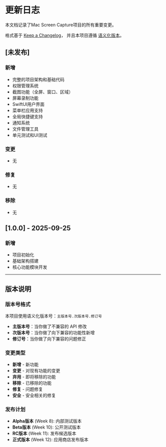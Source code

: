 # 更新日志

本文档记录了Mac Screen Capture项目的所有重要变更。

格式基于 [Keep a Changelog](https://keepachangelog.com/zh-CN/1.0.0/)，
并且本项目遵循 [语义化版本](https://semver.org/lang/zh-CN/)。

## [未发布]

### 新增
- 完整的项目架构和基础代码
- 权限管理系统
- 截图功能（全屏、窗口、区域）
- 屏幕录制功能
- SwiftUI用户界面
- 菜单栏应用支持
- 全局快捷键支持
- 通知系统
- 文件管理工具
- 单元测试和UI测试

### 变更
- 无

### 修复
- 无

### 移除
- 无

## [1.0.0] - 2025-09-25

### 新增
- 项目初始化
- 基础架构搭建
- 核心功能模块开发

---

## 版本说明

### 版本号格式
本项目使用语义化版本号：`主版本号.次版本号.修订号`

- **主版本号**：当你做了不兼容的 API 修改
- **次版本号**：当你做了向下兼容的功能性新增
- **修订号**：当你做了向下兼容的问题修正

### 变更类型
- **新增** - 新功能
- **变更** - 对现有功能的变更
- **弃用** - 即将移除的功能
- **移除** - 已移除的功能
- **修复** - 问题修复
- **安全** - 安全相关的修复

### 发布计划
- **Alpha版本** (Week 8): 内部测试版本
- **Beta版本** (Week 10): 公开测试版本
- **RC版本** (Week 11): 发布候选版本
- **正式版本** (Week 12): 应用商店发布版本